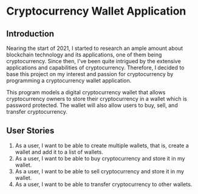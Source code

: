 # Cryptocurrency Wallet Application

## Introduction

Nearing the start of 2021, I started to research an ample amount about blockchain technology and its applications, one of them being cryptocurrency. Since then, I've been quite intrigued by the extensive applications and capabilities of cryptocurrency. Therefore, I decided to base this project on my interest and passion for cryptocurrency by programming a cryptocurrency wallet application.

This program models a digital cryptocurrency wallet that allows cryptocurrency owners to store their cryptocurrency in a wallet which is password protected. The wallet will also allow users to buy, sell, and transfer cryptocurrency.

## User Stories
1. As a user, I want to be able to create multiple wallets, that is, create a wallet and add it to a list of wallets.
2. As a user, I want to be able to buy cryptocurrency and store it in my wallet.
3. As a user, I want to be able to sell cryptocurrency and store it in my wallet.
4. As a user, I want to be able to transfer cryptocurrency to other wallets.

